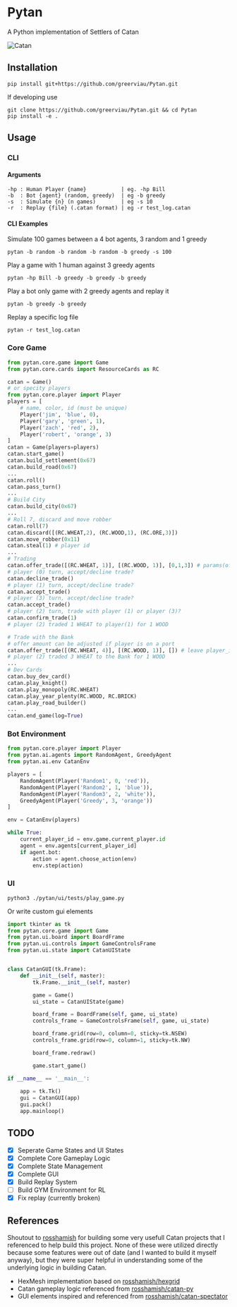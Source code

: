 # Pytan
A Python implementation of Settlers of Catan

![Catan](https://github.com/greerviau/Pytan/assets/36581610/ac279107-1b3f-48ea-9412-83429cc18857)

## Installation
```
pip install git+https://github.com/greerviau/Pytan.git
```

If developing use

```
git clone https://github.com/greerviau/Pytan.git && cd Pytan
pip install -e .
```

## Usage
### CLI
#### Arguments
```
-hp : Human Player {name}           | eg. -hp Bill
-b  : Bot {agent} (random, greedy)  | eg -b greedy
-s  : Simulate {n} (n games)        | eg -s 10
-r  : Replay {file} (.catan format) | eg -r test_log.catan
```
#### CLI Examples
Simulate 100 games between a 4 bot agents, 3 random and 1 greedy
```
pytan -b random -b random -b random -b greedy -s 100
```
Play a game with 1 human against 3 greedy agents
```
pytan -hp Bill -b greedy -b greedy -b greedy
```
Play a bot only game with 2 greedy agents and replay it 
```
pytan -b greedy -b greedy
```
Replay a specific log file
```
pytan -r test_log.catan
```
### Core Game
```python
from pytan.core.game import Game
from pytan.core.cards import ResourceCards as RC

catan = Game()
# or specity players
from pytan.core.player import Player
players = [
    # name, color, id (must be unique)
    Player('jim', 'blue', 0),
    Player('gary', 'green', 1),
    Player('zach', 'red', 2),
    Player('robert', 'orange', 3)
]
catan = Game(players=players)
catan.start_game()
catan.build_settlement(0x67)
catan.build_road(0x67)
...
catan.roll()
catan.pass_turn()
...
# Build City
catan.build_city(0x67)
...
# Roll 7, discard and move robber
catan.roll(7)
catan.discard([(RC.WHEAT,2), (RC.WOOD,1), (RC.ORE,3)])
catan.move_robber(0x11)
catan.steal(1) # player id
...
# Trading
catan.offer_trade([(RC.WHEAT, 1)], [(RC.WOOD, 1)], [0,1,3]) # params(offer, want, player_ids)
# player (0) turn, accept/decline trade?
catan.decline_trade()
# player (1) turn, accept/decline trade?
catan.accept_trade()
# player (3) turn, accept/decline trade?
catan.accept_trade()
# player (2) turn, trade with player (1) or player (3)?
catan.confirm_trade(1)
# player (2) traded 1 WHEAT to player(1) for 1 WOOD

# Trade with the Bank
# offer amount can be adjusted if player is on a port
catan.offer_trade([(RC.WHEAT, 4)], [(RC.WOOD, 1)], []) # leave player_ids empty
# player (2) traded 3 WHEAT to the Bank for 1 WOOD
...
# Dev Cards
catan.buy_dev_card()
catan.play_knight()
catan.play_monopoly(RC.WHEAT)
catan.play_year_plenty(RC.WOOD, RC.BRICK)
catan.play_road_builder()
...
catan.end_game(log=True)
```

### Bot Environment
```python
from pytan.core.player import Player
from pytan.ai.agents import RandomAgent, GreedyAgent
from pytan.ai.env CatanEnv

players = [
    RandomAgent(Player('Random1', 0, 'red')),
    RandomAgent(Player('Random2', 1, 'blue')),
    RandomAgent(Player('Random3', 2, 'white')),
    GreedyAgent(Player('Greedy', 3, 'orange'))
]

env = CatanEnv(players)

while True:
    current_player_id = env.game.current_player.id
    agent = env.agents[current_player_id]
    if agent.bot:
        action = agent.choose_action(env)
        env.step(action)
```

### UI
```
python3 ./pytan/ui/tests/play_game.py
```

Or write custom gui elements

```python
import tkinter as tk
from pytan.core.game import Game
from pytan.ui.board import BoardFrame
from pytan.ui.controls import GameControlsFrame
from pytan.ui.state import CatanUIState


class CatanGUI(tk.Frame):
    def __init__(self, master):
        tk.Frame.__init__(self, master)

        game = Game()
        ui_state = CatanUIState(game)

        board_frame = BoardFrame(self, game, ui_state)
        controls_frame = GameControlsFrame(self, game, ui_state)

        board_frame.grid(row=0, column=0, sticky=tk.NSEW)
        controls_frame.grid(row=0, column=1, sticky=tk.NW)

        board_frame.redraw()

        game.start_game()

if __name__ == '__main__':
        
    app = tk.Tk()
    gui = CatanGUI(app)
    gui.pack()
    app.mainloop()
```

## TODO
- [x] Seperate Game States and UI States
- [x] Complete Core Gameplay Logic
- [x] Complete State Management
- [x] Complete GUI
- [x] Build Replay System
- [ ] Build GYM Environment for RL
- [x] Fix replay (currently broken)
## References
Shoutout to [rosshamish](https://github.com/rosshamish) for building some very usefull Catan projects that I referenced to help build this project. None of these were utilized directly because some features were out of date (and I wanted to build it myself anyway), but they were super helpful in understanding some of the underlying logic in building Catan.

* HexMesh implementation based on [rosshamish/hexgrid](https://github.com/rosshamish/hexgrid)
* Catan gameplay logic referenced from [rosshamish/catan-py](https://github.com/rosshamish/catan-py)
* GUI elements inspired and referenced from [rosshamish/catan-spectator](https://github.com/rosshamish/catan-spectator)

